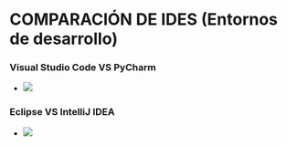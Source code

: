 # COMPARACIÓN DE IDES (Entornos de desarrollo)

### Visual Studio Code VS PyCharm
- ![](https://obezeq.github.io/DAW1B-Practica-2-2-Evaluacion-IDEs_Grupal/Grupal-VSCode-PyCharm)

### Eclipse VS IntelliJ IDEA
- ![](https://obezeq.github.io/DAW1B-Practica-2-2-Evaluacion-IDEs_Grupal/Grupal-Eclipse-IntelliJIDEA)
